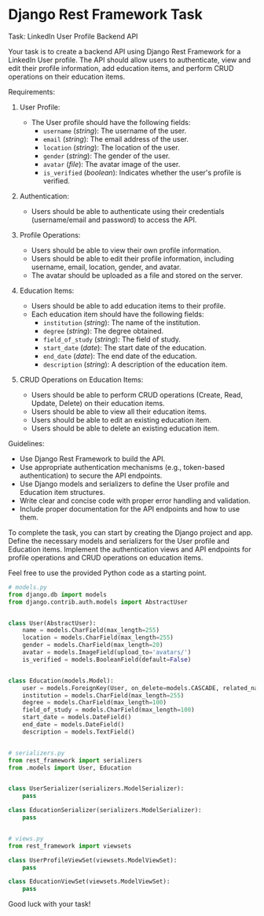 # Django Rest Framework Task
Task: LinkedIn User Profile Backend API

Your task is to create a backend API using Django Rest Framework for a LinkedIn User profile. The API should allow users to authenticate, view and edit their profile information, add education items, and perform CRUD operations on their education items.

Requirements:

1. User Profile:
   - The User profile should have the following fields:
     - `username` (_string_): The username of the user.
     - `email` (_string_): The email address of the user.
     - `location` (_string_): The location of the user.
     - `gender` (_string_): The gender of the user.
     - `avatar` (_file_): The avatar image of the user.
     - `is_verified` (_boolean_): Indicates whether the user's profile is verified.

2. Authentication:
   - Users should be able to authenticate using their credentials (username/email and password) to access the API.

3. Profile Operations:
   - Users should be able to view their own profile information.
   - Users should be able to edit their profile information, including username, email, location, gender, and avatar.
   - The avatar should be uploaded as a file and stored on the server.

4. Education Items:
   - Users should be able to add education items to their profile.
   - Each education item should have the following fields:
     - `institution` (_string_): The name of the institution.
     - `degree` (_string_): The degree obtained.
     - `field_of_study` (_string_): The field of study.
     - `start_date` (_date_): The start date of the education.
     - `end_date` (_date_): The end date of the education.
     - `description` (_string_): A description of the education item.

5. CRUD Operations on Education Items:
   - Users should be able to perform CRUD operations (Create, Read, Update, Delete) on their education items.
   - Users should be able to view all their education items.
   - Users should be able to edit an existing education item.
   - Users should be able to delete an existing education item.

Guidelines:

- Use Django Rest Framework to build the API.
- Use appropriate authentication mechanisms (e.g., token-based authentication) to secure the API endpoints.
- Use Django models and serializers to define the User profile and Education item structures.
- Write clear and concise code with proper error handling and validation.
- Include proper documentation for the API endpoints and how to use them.

To complete the task, you can start by creating the Django project and app. Define the necessary models and serializers for the User profile and Education items. Implement the authentication views and API endpoints for profile operations and CRUD operations on education items.

Feel free to use the provided Python code as a starting point.

```python
# models.py
from django.db import models
from django.contrib.auth.models import AbstractUser


class User(AbstractUser):
    name = models.CharField(max_length=255)
    location = models.CharField(max_length=255)
    gender = models.CharField(max_length=20)
    avatar = models.ImageField(upload_to='avatars/')
    is_verified = models.BooleanField(default=False)


class Education(models.Model):
    user = models.ForeignKey(User, on_delete=models.CASCADE, related_name='education')
    institution = models.CharField(max_length=255)
    degree = models.CharField(max_length=100)
    field_of_study = models.CharField(max_length=100)
    start_date = models.DateField()
    end_date = models.DateField()
    description = models.TextField()


# serializers.py
from rest_framework import serializers
from .models import User, Education


class UserSerializer(serializers.ModelSerializer):
    pass

class EducationSerializer(serializers.ModelSerializer):
    pass


# views.py
from rest_framework import viewsets

class UserProfileViewSet(viewsets.ModelViewSet):
    pass

class EducationViewSet(viewsets.ModelViewSet):
    pass

```


Good luck with your task!

